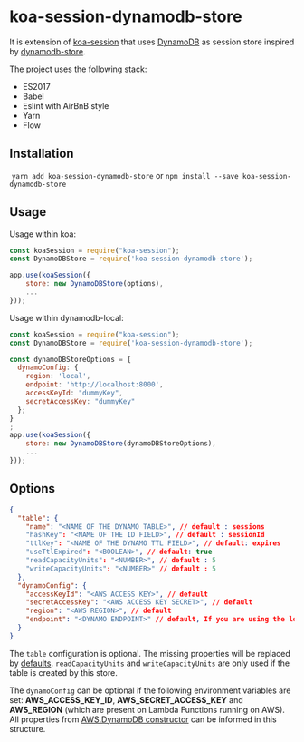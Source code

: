 # koa-session-dynamodb-store

It is extension of [koa-session](https://github.com/koajs/session) that uses [DynamoDB](https://aws.amazon.com/dynamodb/) as session store inspired by [dynamodb-store](https://github.com/rafaelrpinto/dynamodb-store).

The project uses the following stack:

- ES2017
- Babel
- Eslint with AirBnB style
- Yarn
- Flow

## Installation

​
`yarn add koa-session-dynamodb-store`
or
`npm install --save koa-session-dynamodb-store`

## Usage

Usage within koa:

```javascript
const koaSession = require("koa-session");
const DynamoDBStore = require('koa-session-dynamodb-store');

app.use(koaSession({
    store: new DynamoDBStore(options),
    ...
}));
```

Usage within dynamodb-local:

```javascript
const koaSession = require("koa-session");
const DynamoDBStore = require('koa-session-dynamodb-store');

const dynamoDBStoreOptions = {
  dynamoConfig: {
    region: 'local',
    endpoint: 'http://localhost:8000',
    accessKeyId: "dummyKey",
    secretAccessKey: "dummyKey"
  };
}
;
app.use(koaSession({
    store: new DynamoDBStore(dynamoDBStoreOptions),
    ...
}));
```

## Options

```json
{
  "table": {
    "name": "<NAME OF THE DYNAMO TABLE>", // default : sessions
    "hashKey": "<NAME OF THE ID FIELD>", // default : sessionId
    "ttlKey": "<NAME OF THE DYNAMO TTL FIELD>", // default: expires
    "useTtlExpired": "<BOOLEAN>", // default: true
    "readCapacityUnits": "<NUMBER>", // default : 5
    "writeCapacityUnits": "<NUMBER>" // default : 5
  },
  "dynamoConfig": {
    "accessKeyId": "<AWS ACCESS KEY>", // default
    "secretAccessKey": "<AWS ACCESS KEY SECRET>", // default
    "region": "<AWS REGION>", // default
    "endpoint": "<DYNAMO ENDPOINT>" // default, If you are using the local version of DynamoDB, it must be a word that starts with local.
  }
}
```

The `table` configuration is optional. The missing properties will be replaced by [defaults](https://github.com/DGURI/koa-session-dynamodb-store/blob/master/lib/constants.js). `readCapacityUnits` and `writeCapacityUnits` are only used if the table is created by this store.

The `dynamoConfig` can be optional if the following environment variables are set: **AWS_ACCESS_KEY_ID**, **AWS_SECRET_ACCESS_KEY** and **AWS_REGION** (which are present on Lambda Functions running on AWS). All properties from [AWS.DynamoDB constructor](https://docs.aws.amazon.com/AWSJavaScriptSDK/latest/AWS/DynamoDB.html#constructor-property) can be informed in this structure.
